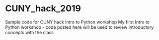 # CUNY_hack_2019
Sample code for CUNY hack Intro to Python workshop
My first Intro to Python workshop - code posted here will be used to review introductory concepts with the class
